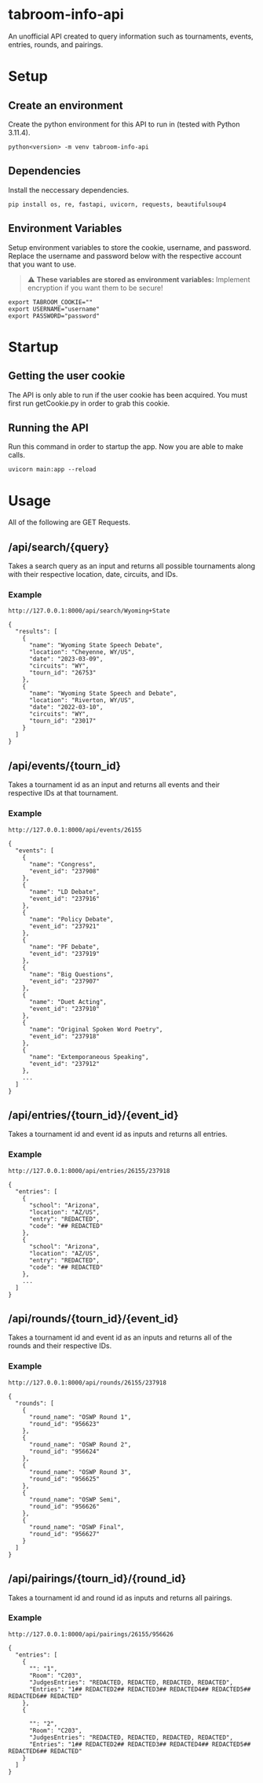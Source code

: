 # tabroom-info-api
An unofficial API created to query information such as tournaments, events, entries, rounds, and pairings. 

# Setup
## Create an environment
Create the python environment for this API to run in (tested with Python 3.11.4).
```
python<version> -m venv tabroom-info-api
```
## Dependencies
Install the neccessary dependencies. 
```
pip install os, re, fastapi, uvicorn, requests, beautifulsoup4
```
## Environment Variables
Setup environment variables to store the cookie, username, and password. Replace the username and password below with the respective account that you want to use. 
> :warning: **These variables are stored as environment variables:** Implement encryption if you want them to be secure!
```
export TABROOM_COOKIE=""
export USERNAME="username"
export PASSWORD="password"
```

# Startup
## Getting the user cookie
The API is only able to run if the user cookie has been acquired. You must first run getCookie.py in order to grab this cookie.
## Running the API
Run this command in order to startup the app. Now you are able to make calls.
````
uvicorn main:app --reload
````

# Usage
All of the following are GET Requests. 
## /api/search/{query}
Takes a search query as an input and returns all possible tournaments along with their respective location, date, circuits, and IDs.
### Example
```
http://127.0.0.1:8000/api/search/Wyoming+State
```
```
{
  "results": [
    {
      "name": "Wyoming State Speech Debate",
      "location": "Cheyenne, WY/US",
      "date": "2023-03-09",
      "circuits": "WY",
      "tourn_id": "26753"
    },
    {
      "name": "Wyoming State Speech and Debate",
      "location": "Riverton, WY/US",
      "date": "2022-03-10",
      "circuits": "WY",
      "tourn_id": "23017"
    }
  ]
}
```
## /api/events/{tourn_id}
Takes a tournament id as an input and returns all events and their respective IDs at that tournament. 
### Example
```
http://127.0.0.1:8000/api/events/26155
```
```
{
  "events": [
    {
      "name": "Congress",
      "event_id": "237908"
    },
    {
      "name": "LD Debate",
      "event_id": "237916"
    },
    {
      "name": "Policy Debate",
      "event_id": "237921"
    },
    {
      "name": "PF Debate",
      "event_id": "237919"
    },
    {
      "name": "Big Questions",
      "event_id": "237907"
    },
    {
      "name": "Duet Acting",
      "event_id": "237910"
    },
    {
      "name": "Original Spoken Word Poetry",
      "event_id": "237918"
    },
    {
      "name": "Extemporaneous Speaking",
      "event_id": "237912"
    },
    ...
  ]
}
```
## /api/entries/{tourn_id}/{event_id}
Takes a tournament id and event id as inputs and returns all entries.
### Example
```
http://127.0.0.1:8000/api/entries/26155/237918
```
```
{
  "entries": [
    {
      "school": "Arizona",
      "location": "AZ/US",
      "entry": "REDACTED",
      "code": "## REDACTED"
    },
    {
      "school": "Arizona",
      "location": "AZ/US",
      "entry": "REDACTED",
      "code": "## REDACTED"
    },
    ...
  ]
}
```

## /api/rounds/{tourn_id}/{event_id}
Takes a tournament id and event id as an inputs and returns all of the rounds and their respective IDs.
### Example
```
http://127.0.0.1:8000/api/rounds/26155/237918
```
```
{
  "rounds": [
    {
      "round_name": "OSWP Round 1",
      "round_id": "956623"
    },
    {
      "round_name": "OSWP Round 2",
      "round_id": "956624"
    },
    {
      "round_name": "OSWP Round 3",
      "round_id": "956625"
    },
    {
      "round_name": "OSWP Semi",
      "round_id": "956626"
    },
    {
      "round_name": "OSWP Final",
      "round_id": "956627"
    }
  ]
}
```


## /api/pairings/{tourn_id}/{round_id}
Takes a tournament id and round id as inputs and returns all pairings.
### Example
```
http://127.0.0.1:8000/api/pairings/26155/956626
```
```
{
  "entries": [
    {
      "": "1",
      "Room": "C203",
      "JudgesEntries": "REDACTED, REDACTED, REDACTED, REDACTED",
      "Entries": "1## REDACTED2## REDACTED3## REDACTED4## REDACTED5## REDACTED6## REDACTED"
    },
    {
     
      "": "2",
      "Room": "C203",
      "JudgesEntries": "REDACTED, REDACTED, REDACTED, REDACTED",
      "Entries": "1## REDACTED2## REDACTED3## REDACTED4## REDACTED5## REDACTED6## REDACTED"
    }
  ]
}
```





